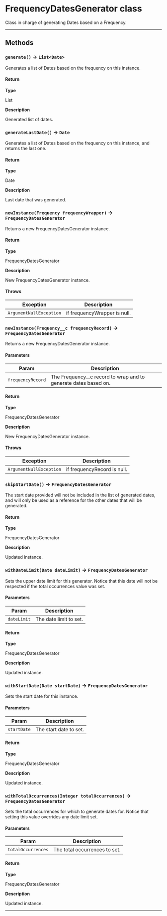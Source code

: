 # FrequencyDatesGenerator class

Class in charge of generating Dates based on a Frequency.

---
## Methods
### `generate()` → `List<Date>`

Generates a list of Dates based on the frequency on this instance.

#### Return

**Type**

List<Date>

**Description**

Generated list of dates.

### `generateLastDate()` → `Date`

Generates a list of Dates based on the frequency on this instance, and returns the last one.

#### Return

**Type**

Date

**Description**

Last date that was generated.

### `newInstance(Frequency frequencyWrapper)` → `FrequencyDatesGenerator`

Returns a new FrequencyDatesGenerator instance.

#### Return

**Type**

FrequencyDatesGenerator

**Description**

New FrequencyDatesGenerator instance.

#### Throws
|Exception|Description|
|---------|-----------|
|`ArgumentNullException` |  if frequencyWrapper is null. |

### `newInstance(Frequency__c frequencyRecord)` → `FrequencyDatesGenerator`

Returns a new FrequencyDatesGenerator instance.

#### Parameters
|Param|Description|
|-----|-----------|
|`frequencyRecord` |  The Frequency__c record to wrap and to generate dates based on. |

#### Return

**Type**

FrequencyDatesGenerator

**Description**

New FrequencyDatesGenerator instance.

#### Throws
|Exception|Description|
|---------|-----------|
|`ArgumentNullException` |  if frequencyRecord is null. |

### `skipStartDate()` → `FrequencyDatesGenerator`

The start date provided will not be included in the list of generated dates, and will only be used as a reference for the other dates that will be generated.

#### Return

**Type**

FrequencyDatesGenerator

**Description**

Updated instance.

### `withDateLimit(Date dateLimit)` → `FrequencyDatesGenerator`

Sets the upper date limit for this generator. Notice that this date will not be respected if the total occurrences value was set.

#### Parameters
|Param|Description|
|-----|-----------|
|`dateLimit` |  The date limit to set. |

#### Return

**Type**

FrequencyDatesGenerator

**Description**

Updated instance.

### `withStartDate(Date startDate)` → `FrequencyDatesGenerator`

Sets the start date for this instance.

#### Parameters
|Param|Description|
|-----|-----------|
|`startDate` |  The start date to set. |

#### Return

**Type**

FrequencyDatesGenerator

**Description**

Updated instance.

### `withTotalOccurrences(Integer totalOccurrences)` → `FrequencyDatesGenerator`

Sets the total occurrences for which to generate dates for. Notice that setting this value overrides any date limit set.

#### Parameters
|Param|Description|
|-----|-----------|
|`totalOccurrences` |  The total occurrences to set. |

#### Return

**Type**

FrequencyDatesGenerator

**Description**

Updated instance.

---
